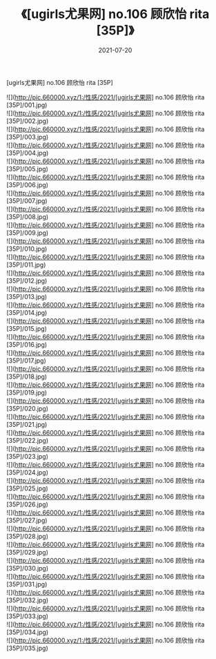 ﻿---
layout: post
title:  《[ugirls尤果网] no.106 顾欣怡 rita [35P]》
date:   2021-07-20
img: http://pic.660000.xyz/1:/性感/2021/[ugirls尤果网] no.106 顾欣怡 rita [35P]/000.jpg
categories: [美女, 清纯, 唯美]
---

[ugirls尤果网] no.106 顾欣怡 rita [35P]

  ![](http://pic.660000.xyz/1:/性感/2021/[ugirls尤果网] no.106 顾欣怡 rita [35P]/001.jpg) <br> ![](http://pic.660000.xyz/1:/性感/2021/[ugirls尤果网] no.106 顾欣怡 rita [35P]/002.jpg) <br> ![](http://pic.660000.xyz/1:/性感/2021/[ugirls尤果网] no.106 顾欣怡 rita [35P]/003.jpg) <br> ![](http://pic.660000.xyz/1:/性感/2021/[ugirls尤果网] no.106 顾欣怡 rita [35P]/004.jpg) <br> ![](http://pic.660000.xyz/1:/性感/2021/[ugirls尤果网] no.106 顾欣怡 rita [35P]/005.jpg) <br> ![](http://pic.660000.xyz/1:/性感/2021/[ugirls尤果网] no.106 顾欣怡 rita [35P]/006.jpg) <br> ![](http://pic.660000.xyz/1:/性感/2021/[ugirls尤果网] no.106 顾欣怡 rita [35P]/007.jpg) <br> ![](http://pic.660000.xyz/1:/性感/2021/[ugirls尤果网] no.106 顾欣怡 rita [35P]/008.jpg) <br> ![](http://pic.660000.xyz/1:/性感/2021/[ugirls尤果网] no.106 顾欣怡 rita [35P]/009.jpg) <br> ![](http://pic.660000.xyz/1:/性感/2021/[ugirls尤果网] no.106 顾欣怡 rita [35P]/010.jpg) <br> ![](http://pic.660000.xyz/1:/性感/2021/[ugirls尤果网] no.106 顾欣怡 rita [35P]/011.jpg) <br> ![](http://pic.660000.xyz/1:/性感/2021/[ugirls尤果网] no.106 顾欣怡 rita [35P]/012.jpg) <br> ![](http://pic.660000.xyz/1:/性感/2021/[ugirls尤果网] no.106 顾欣怡 rita [35P]/013.jpg) <br> ![](http://pic.660000.xyz/1:/性感/2021/[ugirls尤果网] no.106 顾欣怡 rita [35P]/014.jpg) <br> ![](http://pic.660000.xyz/1:/性感/2021/[ugirls尤果网] no.106 顾欣怡 rita [35P]/015.jpg) <br> ![](http://pic.660000.xyz/1:/性感/2021/[ugirls尤果网] no.106 顾欣怡 rita [35P]/016.jpg) <br> ![](http://pic.660000.xyz/1:/性感/2021/[ugirls尤果网] no.106 顾欣怡 rita [35P]/017.jpg) <br> ![](http://pic.660000.xyz/1:/性感/2021/[ugirls尤果网] no.106 顾欣怡 rita [35P]/018.jpg) <br> ![](http://pic.660000.xyz/1:/性感/2021/[ugirls尤果网] no.106 顾欣怡 rita [35P]/019.jpg) <br> ![](http://pic.660000.xyz/1:/性感/2021/[ugirls尤果网] no.106 顾欣怡 rita [35P]/020.jpg) <br> ![](http://pic.660000.xyz/1:/性感/2021/[ugirls尤果网] no.106 顾欣怡 rita [35P]/021.jpg) <br> ![](http://pic.660000.xyz/1:/性感/2021/[ugirls尤果网] no.106 顾欣怡 rita [35P]/022.jpg) <br> ![](http://pic.660000.xyz/1:/性感/2021/[ugirls尤果网] no.106 顾欣怡 rita [35P]/023.jpg) <br> ![](http://pic.660000.xyz/1:/性感/2021/[ugirls尤果网] no.106 顾欣怡 rita [35P]/024.jpg) <br> ![](http://pic.660000.xyz/1:/性感/2021/[ugirls尤果网] no.106 顾欣怡 rita [35P]/025.jpg) <br> ![](http://pic.660000.xyz/1:/性感/2021/[ugirls尤果网] no.106 顾欣怡 rita [35P]/026.jpg) <br> ![](http://pic.660000.xyz/1:/性感/2021/[ugirls尤果网] no.106 顾欣怡 rita [35P]/027.jpg) <br> ![](http://pic.660000.xyz/1:/性感/2021/[ugirls尤果网] no.106 顾欣怡 rita [35P]/028.jpg) <br> ![](http://pic.660000.xyz/1:/性感/2021/[ugirls尤果网] no.106 顾欣怡 rita [35P]/029.jpg) <br> ![](http://pic.660000.xyz/1:/性感/2021/[ugirls尤果网] no.106 顾欣怡 rita [35P]/030.jpg) <br> ![](http://pic.660000.xyz/1:/性感/2021/[ugirls尤果网] no.106 顾欣怡 rita [35P]/031.jpg) <br> ![](http://pic.660000.xyz/1:/性感/2021/[ugirls尤果网] no.106 顾欣怡 rita [35P]/032.jpg) <br> ![](http://pic.660000.xyz/1:/性感/2021/[ugirls尤果网] no.106 顾欣怡 rita [35P]/033.jpg) <br> ![](http://pic.660000.xyz/1:/性感/2021/[ugirls尤果网] no.106 顾欣怡 rita [35P]/034.jpg) <br> ![](http://pic.660000.xyz/1:/性感/2021/[ugirls尤果网] no.106 顾欣怡 rita [35P]/035.jpg) <br>